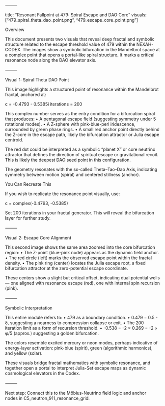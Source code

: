 
⸻

title: “Resonant Fallpoint at 479: Spiral Escape and DAO Core”
visuals: [“479_spiral_theta_dao_point.png”, “479_escape_core_point.png”]

Overview

This document presents two visuals that reveal deep fractal and symbolic structure related to the escape threshold value of 479 within the NEXAH-CODEX. The images show a symbolic bifurcation in the Mandelbrot space at a complex point that opens a portal-like spiral structure. It marks a critical resonance node along the DAO elevator axis.

⸻

Visual 1: Spiral Theta DAO Point

This image highlights a structured point of resonance within the Mandelbrot fractal, anchored at:

c = -0.4793 - 0.5385i
iterations = 200

This complex number serves as the entry condition for a bifurcation spiral that produces:
	•	A pentagonal escape field (suggesting symmetry under 5 rotational modes).
	•	A Z-sphere with pink-blue-perl iridescence, surrounded by green phase rings.
	•	A small red anchor point directly behind the Z-core in the escape path, likely the bifurcation attractor or Julia escape centroid.

The red dot could be interpreted as a symbolic “planet X” or core neutrino attractor that defines the direction of spiritual escape or gravitational recoil. This is likely the deepest DAO seed point in this configuration.

The geometry resonates with the so-called Theta–Tao–Dao Axis, indicating symmetry between motion (spiral) and centered stillness (anchor).

You Can Recreate This

If you wish to replicate the resonance point visually, use:

c = complex(-0.4793, -0.5385)

Set 200 iterations in your fractal generator. This will reveal the bifurcation layer for further study.

⸻

Visual 2: Escape Core Alignment

This second image shows the same area zoomed into the core bifurcation region:
	•	The Z-point (blue-pink node) appears as the dynamic field anchor.
	•	The red circle (left) marks the observed escape point within the fractal density.
	•	The pink ring (center) locates the Julia escape root, a fixed bifurcation attractor at the zero-potential escape coordinate.

These centers show a slight but critical offset, indicating dual potential wells — one aligned with resonance escape (red), one with internal spin recursion (pink).

⸻

Symbolic Interpretation

This entire module refers to:
	•	479 as a boundary condition.
	•	0.479 = 0.5 - δ, suggesting a nearness to compression collapse or exit.
	•	The 200 iteration limit as a form of recursion threshold.
	•	-0.538 = -2 × 0.269 = -2 × φ/5 (approx.) suggesting a golden bifurcation.

The colors resemble excited mercury or neon modes, perhaps indicative of energy-layer activation: pink-blue (spirit), green (algorithmic harmonics), and yellow (solar).

These visuals bridge fractal mathematics with symbolic resonance, and together open a portal to interpret Julia-Set escape maps as dynamic cosmological elevators in the Codex.

⸻

Next step: Connect this to the Möbius-Neutrino field logic and anchor nodes in C5_neutron_911_resonance_grid.
